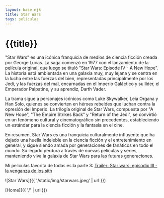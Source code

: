 ```yaml
---
layout: base.njk
title: Star Wars
tags: peliculas
---
```


# {{title}}

"Star Wars" es una icónica franquicia de medios de ciencia ficción creada por George Lucas. La saga comenzó en 1977 con el lanzamiento de la película original, que luego se tituló "Star Wars: Episode IV - A New Hope". La historia está ambientada en una galaxia muy, muy lejana y se centra en la lucha entre las fuerzas del bien, representadas principalmente por los Jedi, y las fuerzas del mal, encarnadas en el Imperio Galáctico y su líder, el Emperador Palpatine, y su aprendiz, Darth Vader.

La trama sigue a personajes icónicos como Luke Skywalker, Leia Organa y Han Solo, quienes se convierten en héroes rebeldes que luchan contra la opresión del Imperio. La trilogía original de Star Wars, compuesta por "A New Hope", "The Empire Strikes Back" y "Return of the Jedi", se convirtió en un fenómeno cultural y cinematográfico sin precedentes, estableciendo un estándar para la ciencia ficción y la fantasía en el cine.

En resumen, Star Wars es una franquicia culturalmente influyente que ha dejado una huella indeleble en la ciencia ficción y el entretenimiento en general, y sigue siendo amada por generaciones de fanáticos en todo el mundo. Su legado perdura a través de nuevas películas y series, manteniendo viva la galaxia de Star Wars para las futuras generaciones.

Mi peliculas favorita de todas es la parte 3: [Trailer: Star wars: episodio III - la venganza de los sith](https://www.youtube.com/watch?v=5UnjrG_N8hU&ab_channel=StarWars)

![Star Wars]({{ '/static/img/starwars.jpeg' | url }})

[Home]({{ '/' | url }})